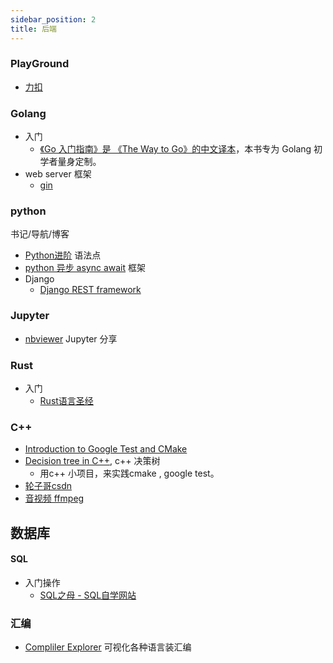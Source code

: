 ```yaml
---
sidebar_position: 2
title: 后端
---
```

### PlayGround
- [力扣](https://leetcode.cn/playground)

### Golang
- 入门
	- [《Go 入门指南》是 《The Way to Go》的中文译本](https://learnku.com/docs/the-way-to-go/book-intro/3560)，本书专为 Golang 初学者量身定制。
- web server 框架
	- [gin](https://gin-gonic.com/zh-cn/docs/quickstart/)
###  python
书记/导航/博客
- [Python进阶](https://eastlakeside.gitbook.io/interpy-zh/c_extensions)
语法点
- [python 异步 async await](https://www.bing.com/search?q=python+%E5%BC%82%E6%AD%A5+async+await&PC=U316&FORM=CHROMN&mkt=zh-CN)
框架
- Django
	- [Django REST framework](https://www.bing.com/search?q=djangorestframework&PC=U316&FORM=CHROMN&mkt=zh-CN)

### Jupyter
- [nbviewer](https://nbviewer.org/) Jupyter 分享

### Rust
- 入门
	- [Rust语言圣经](https://course.rs/about-book.html)
### C++
- [Introduction to Google Test and CMake](https://www.youtube.com/watch?v=Lp1ifh9TuFI)
- [Decision tree in C++](https://github.com/hlamotte/decision-tree), c++ 决策树
	- 用c++ 小项目，来实践cmake , google test。
- [轮子哥csdn](https://blog.csdn.net/vczh?type=lately)
- [音视频 ffmpeg](https://coding.imooc.com/learn/list/415.html)

## 数据库
#### SQL
- 入门操作
	- [SQL之母 - SQL自学网站](http://sqlmother.yupi.icu/#/learn)
### 汇编
- [Compliler Explorer](https://godbolt.org/)   可视化各种语言装汇编

